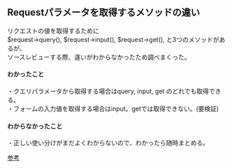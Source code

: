 ## Requestパラメータを取得するメソッドの違い
リクエストの値を取得するために  
$request->query(), $request->input(), $request->get(), と3つのメソッドがあるが、  
ソースレビューする際、違いがわからなかったため調べまくった。  

#### わかったこと
・クエリパラメータから取得する場合はquery, input, get のどれでも取得できる。  
・フォームの入力値を取得する場合はinput。getでは取得できない。(要検証)  

#### わからなかったこと
・正しい使い分けがまだよくわからないので、わかったら随時まとめる。

[参考](https://www.larajapan.com/2018/06/02/%E3%83%AA%E3%82%AF%E3%82%A8%E3%82%B9%E3%83%88%EF%BC%88request%EF%BC%89%E3%81%AE%E3%81%82%E3%82%8C%E3%81%93%E3%82%8C/)
